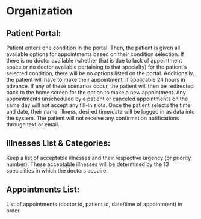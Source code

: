 # Organization

## Patient Portal:

Patient enters one condition in the portal. Then, the patient is given all available options for appointments based on their condition selection. If there is no doctor available (whether that is due to lack of appointment space or no doctor available pertaining to that specialty) for the patient’s selected condition, there will be no options listed on the portal. Additionally, the patient will have to make their appointment, if applicable 24 hours in advance. If any of these scenarios occur, the patient will then be redirected back to the home screen for the option to make a new appointment. Any appointments unscheduled by a patient or canceled appointments on the same day will not accept any fill-in slots. Once the patient selects the time and date, their name, illness, desired time/date will be logged in as data into the system. The patient will not receive any confirmation notifications through text or email.  

## Illnesses List & Categories:

Keep a list of acceptable illnesses and their respective urgency (or priority number). These acceptable illnesses will be determined by the 13 specialities in which the doctors acquire.

## Appointments List:

List of appointments (doctor id, patient id, date/time of appointment) in order.